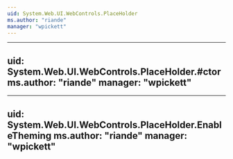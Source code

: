 ```yaml
---
uid: System.Web.UI.WebControls.PlaceHolder
ms.author: "riande"
manager: "wpickett"
---
```


---
uid: System.Web.UI.WebControls.PlaceHolder.#ctor
ms.author: "riande"
manager: "wpickett"
---

---
uid: System.Web.UI.WebControls.PlaceHolder.EnableTheming
ms.author: "riande"
manager: "wpickett"
---
